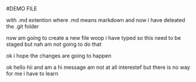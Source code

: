 #DEMO FILE 

with .md extention where .md means markdown 
and now i have deleated the .git folder

now am going to create a new file woop i have typed so this need to be staged but nah am not going to do that 

ok i hope the changes are going to happen

ok hello hii and am a  hi message am not at all interestef but there is no way for me i have to learn